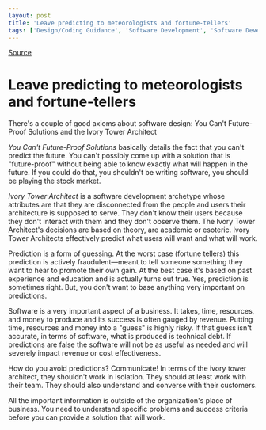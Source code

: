 ```yaml
---
layout: post
title: 'Leave predicting to meteorologists and fortune-tellers'
tags: ['Design/Coding Guidance', 'Software Development', 'Software Development Guidance', 'msmvps']
---
```

[Source](http://blogs.msmvps.com/peterritchie/2012/11/25/leave-predicting-to-meteorologists-and-fortune-tellers/ "Permalink to Leave predicting to meteorologists and fortune-tellers")

# Leave predicting to meteorologists and fortune-tellers

There's a couple of good axioms about software design: You Can't Future-Proof Solutions and the Ivory Tower Architect

_You Can't Future-Proof Solutions_ basically details the fact that you can't predict the future. You can't possibly come up with a solution that is "future-proof" without being able to know exactly what will happen in the future. If you could do that, you shouldn't be writing software, you should be playing the stock market.

_Ivory Tower Architect_ is a software development archetype whose attributes are that they are disconnected from the people and users their architecture is supposed to serve. They don't know their users because they don't interact with them and they don't observe them. The Ivory Tower Architect's decisions are based on theory, are academic or esoteric. Ivory Tower Architects effectively predict what users will want and what will work.

Prediction is a form of guessing. At the worst case (fortune tellers) this prediction is actively fraudulent—meant to tell someone something they want to hear to promote their own gain. At the best case it's based on past experience and education and is actually turns out true. Yes, prediction is sometimes right. But, you don't want to base anything very important on predictions. 

Software is a very important aspect of a business. It takes, time, resources, and money to produce and its success is often gauged by revenue. Putting time, resources and money into a "guess" is highly risky. If that guess isn't accurate, in terms of software, what is produced is technical debt. If predictions are false the software will not be as useful as needed and will severely impact revenue or cost effectiveness. 

How do you avoid predictions? Communicate! In terms of the ivory tower architect, they shouldn't work in isolation. They should at least work with their team. They should also understand and converse with their customers. 

All the important information is outside of the organization's place of business. You need to understand specific problems and success criteria before you can provide a solution that will work.


